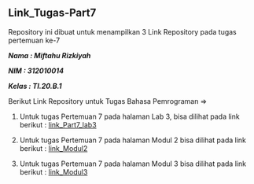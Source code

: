 ## Link_Tugas-Part7
Repository ini dibuat untuk menampilkan 3 Link Repository pada tugas pertemuan ke-7

***Nama : Miftahu Rizkiyah***

***NIM : 312010014***

***Kelas : TI.20.B.1***

Berikut Link Repository untuk Tugas Bahasa Pemrograman =>

1. Untuk tugas Pertemuan 7 pada halaman Lab 3, bisa dilihat pada link berikut :
 [link_Part7_lab3](https://github.com/miftahurizkiyah/Pertemuan7_lab3)

2. Untuk tugas Pertemuan 7 pada halaman Modul 2 bisa dilihat pada link berikut :
 [link_Modul2](https://github.com/miftahurizkiyah/TPart_7_Labspy02)

3. Untuk tugas Pertemuan 7 pada halaman Modul 3 bisa dilihat pada link berikut : 
 [link_Modul3](https://github.com/miftahurizkiyah/labpy03)
